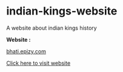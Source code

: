 # indian-kings-website
A website about indian kings history

<b>Website : </b><p><a href="http://bhati.epizy.com/" target="_blank">bhati.epizy.com</a>
</p>
<a href="http://bhati.epizy.com/" target="_blank">Click here to visit website</a>

